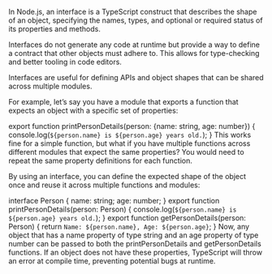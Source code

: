In Node.js, an interface is a TypeScript construct that describes the shape of an object, specifying the names, types, and optional or required status of its properties and methods.

Interfaces do not generate any code at runtime but provide a way to define a contract that other objects must adhere to. This allows for type-checking and better tooling in code editors.

Interfaces are useful for defining APIs and object shapes that can be shared across multiple modules.

For example, let’s say you have a module that exports a function that expects an object with a specific set of properties:

export function printPersonDetails(person: {name: string, age: number}) {
  console.log(`${person.name} is ${person.age} years old.`);
}
This works fine for a simple function, but what if you have multiple functions across different modules that expect the same properties? You would need to repeat the same property definitions for each function.

By using an interface, you can define the expected shape of the object once and reuse it across multiple functions and modules:

interface Person {
  name: string;
  age: number;
}
export function printPersonDetails(person: Person) {
  console.log(`${person.name} is ${person.age} years old.`);
}
export function getPersonDetails(person: Person) {
  return `Name: ${person.name}, Age: ${person.age}`;
}
Now, any object that has a name property of type string and an age property of type number can be passed to both the printPersonDetails and getPersonDetails functions. If an object does not have these properties, TypeScript will throw an error at compile time, preventing potential bugs at runtime.
